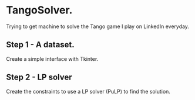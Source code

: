# TangoSolver.
Trying to get machine to solve the Tango game I play on LinkedIn everyday.


## Step 1 - A dataset.
Create a simple interface with Tkinter.



## Step 2 - LP solver
Create the constraints to use a LP solver (PuLP) to find the solution. 